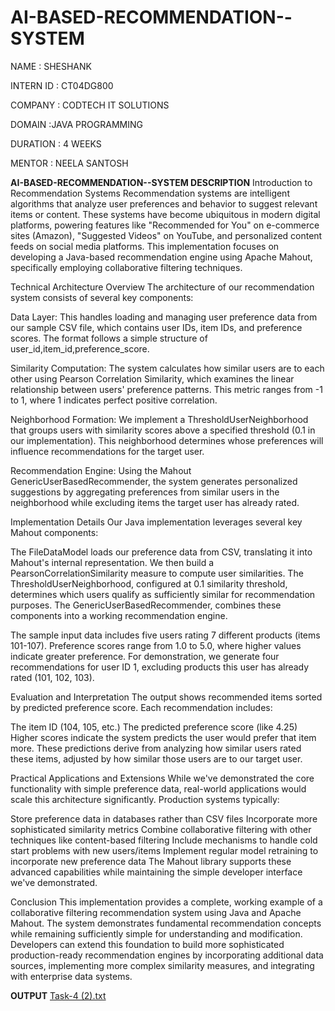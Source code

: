 # AI-BASED-RECOMMENDATION--SYSTEM

NAME : SHESHANK

INTERN ID : CT04DG800

COMPANY : CODTECH IT SOLUTIONS

DOMAIN :JAVA PROGRAMMING

DURATION : 4 WEEKS

MENTOR : NEELA SANTOSH

**AI-BASED-RECOMMENDATION--SYSTEM DESCRIPTION**
Introduction to Recommendation Systems
Recommendation systems are intelligent algorithms that analyze user preferences and behavior to suggest relevant items or content. These systems have become ubiquitous in modern digital platforms, powering features like "Recommended for You" on e-commerce sites (Amazon), "Suggested Videos" on YouTube, and personalized content feeds on social media platforms. This implementation focuses on developing a Java-based recommendation engine using Apache Mahout, specifically employing collaborative filtering techniques.

Technical Architecture Overview
The architecture of our recommendation system consists of several key components:

Data Layer: This handles loading and managing user preference data from our sample CSV file, which contains user IDs, item IDs, and preference scores. The format follows a simple structure of user_id,item_id,preference_score.

Similarity Computation: The system calculates how similar users are to each other using Pearson Correlation Similarity, which examines the linear relationship between users' preference patterns. This metric ranges from -1 to 1, where 1 indicates perfect positive correlation.

Neighborhood Formation: We implement a ThresholdUserNeighborhood that groups users with similarity scores above a specified threshold (0.1 in our implementation). This neighborhood determines whose preferences will influence recommendations for the target user.

Recommendation Engine: Using the Mahout GenericUserBasedRecommender, the system generates personalized suggestions by aggregating preferences from similar users in the neighborhood while excluding items the target user has already rated.

Implementation Details
Our Java implementation leverages several key Mahout components:

The FileDataModel loads our preference data from CSV, translating it into Mahout's internal representation. We then build a PearsonCorrelationSimilarity measure to compute user similarities. The ThresholdUserNeighborhood, configured at 0.1 similarity threshold, determines which users qualify as sufficiently similar for recommendation purposes. The GenericUserBasedRecommender, combines these components into a working recommendation engine.

The sample input data includes five users rating 7 different products (items 101-107). Preference scores range from 1.0 to 5.0, where higher values indicate greater preference. For demonstration, we generate four recommendations for user ID 1, excluding products this user has already rated (101, 102, 103).

Evaluation and Interpretation
The output shows recommended items sorted by predicted preference score. Each recommendation includes:

The item ID (104, 105, etc.)
The predicted preference score (like 4.25)
Higher scores indicate the system predicts the user would prefer that item more. These predictions derive from analyzing how similar users rated these items, adjusted by how similar those users are to our target user.

Practical Applications and Extensions
While we've demonstrated the core functionality with simple preference data, real-world applications would scale this architecture significantly. Production systems typically:

Store preference data in databases rather than CSV files
Incorporate more sophisticated similarity metrics
Combine collaborative filtering with other techniques like content-based filtering
Include mechanisms to handle cold start problems with new users/items
Implement regular model retraining to incorporate new preference data
The Mahout library supports these advanced capabilities while maintaining the simple developer interface we've demonstrated.

Conclusion
This implementation provides a complete, working example of a collaborative filtering recommendation system using Java and Apache Mahout. The system demonstrates fundamental recommendation concepts while remaining sufficiently simple for understanding and modification. Developers can extend this foundation to build more sophisticated production-ready recommendation engines by incorporating additional data sources, implementing more complex similarity measures, and integrating with enterprise data systems.

**OUTPUT**
[Task-4 (2).txt](https://github.com/user-attachments/files/21077126/Task-4.2.txt)
